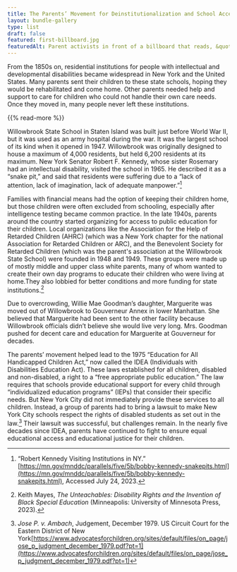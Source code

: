 ```yaml
---
title: The Parents’ Movement for Deinstitutionalization and School Access
layout: bundle-gallery
type: list
draft: false
featured: first-billboard.jpg
featuredAlt: Parent activists in front of a billboard that reads, &quot;Retarded Children Can be Helped! They need Research, Schools, Clinics. Give to AHRC&quot;
---
```


From the 1850s on, residential institutions for people with intellectual and developmental disabilities became widespread in New York and the United States. Many parents sent their children to these state schools, hoping they would be rehabilitated and come home. Other parents needed help and support to care for children who could not handle their own care needs. Once they moved in, many people never left these institutions.

{{% read-more %}}

Willowbrook State School in Staten Island was built just before World War II, but it was used as an army hospital during the war. It was the largest school of its kind when it opened in 1947. Willowbrook was originally designed to house a maximum of 4,000 residents, but held 6,200 residents at its maximum. New York Senator Robert F. Kennedy, whose sister Rosemary had an intellectual disability, visited the school in 1965. He described it as a “snake pit,” and said that residents were suffering due to a “lack of attention, lack of imagination, lack of adequate manpower.”[^1]

Families with financial means had the option of keeping their children home, but those children were often excluded from schooling, especially after intelligence testing became common practice. In the late 1940s, parents around the country started organizing for access to public education for their children. Local organizations like the Association for the Help of Retarded Children (AHRC) (which was a New York chapter for the national Association for Retarded Children or ARC), and the Benevolent Society for Retarded Children (which was the parent's association at the Willowbrook State School) were founded in 1948 and 1949. These groups were made up of mostly middle and upper class white parents, many of whom wanted to create their own day programs to educate their children who were living at home.They also lobbied for better conditions and more funding for state institutions.[^2]

Due to overcrowding, Willie Mae Goodman’s daughter, Marguerite was moved out of Willowbrook to Gouverneur Annex in lower Manhattan. She believed that Marguerite had been sent to the other facility because Willowbrook officials  didn’t believe she would live very long. Mrs. Goodman pushed for decent care and education for Marguerite at Gouverneur for decades.

The parents’ movement helped lead to the 1975 “Education for All Handicapped Children Act,” now called the IDEA (Individuals with Disabilities Education Act). These laws established for all children, disabled and non-disabled, a right to a “free appropriate public education.” The law requires that schools provide educational support for every child through “individualized education programs” (IEPs) that consider their specific needs. But New York City did not immediately provide these services to all children. Instead, a group of parents had to bring a lawsuit to make New York City schools respect the rights of disabled students as set out in the law.[^3] Their lawsuit was successful, but challenges remain. In the nearly five decades since IDEA, parents have continued to fight to ensure equal educational access and educational justice for their children.

[^1]: “Robert Kennedy Visiting Institutions in NY.” [https://mn.gov/mnddc/parallels/five/5b/bobby-kennedy-snakepits.html](https://mn.gov/mnddc/parallels/five/5b/bobby-kennedy-snakepits.html), Accessed July 24, 2023.

[^2]: Keith Mayes, *The Unteachables: Disability Rights and the Invention of Black Special Education* (Minneapolis: University of Minnesota Press, 2023).

[^3]:  *Jose P. v. Ambach*, Judgement, December 1979. US Circuit Court for the Eastern District of New York[https://www.advocatesforchildren.org/sites/default/files/on_page/jose_p_judgment_december_1979.pdf?pt=1](https://www.advocatesforchildren.org/sites/default/files/on_page/jose_p_judgment_december_1979.pdf?pt=1)
